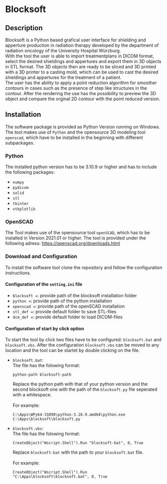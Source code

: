 # Blocksoft

## Description
Blocksoft is a Python based grafical user interface for shielding and apperture production in radiation therapy developed by the department of radiation oncology of the University Hospital Würzburg.<br>
With the tool the user is able to import treatmentplans in DICOM format, select the desired shieldings and appertures and export them in 3D objects in STL format. The 3D objects then are ready to be sliced and 3D printed with a 3D printer to a casting mold, which can be used to cast the desired shieldings and appertures for the treatment of a patient.<br>
The user has the ability to apply a point reduction algorithm for smoother contours in cases such as the presence of step like structures in the contour. After the rendering the use has the possibility to preview the 3D object and compare the orginal 2D contour with the point reduced version.

## Installation
The software package is provided as Python Version running on Windows. The tool makes use of `Python` and the opensource 3D modeling tool `openscad`, which have to be installed in the beginning with different subpackages.

### Python
The installed python version has to be 3.10.9 or higher and has to include the following packages:
* `numpy`
* `pydicom`
* `solid`
* `stl`
* `tkinter`
* `vtkplotlib`

### OpenSCAD
The Tool makes use of the opensource tool `openSCAD`, which has to be installed in Version 2021.01 or higher. The tool is provided under the following adress:
https://openscad.org/downloads.html

### Download and Configuration
To install the software tool clone the repository and follow the configuration instructions.
#### Configuration of the `setting.ini` file
* `blocksoft =`: provide path of the blocksoft installation folder
* `python =`: provide path of the python installation
* `openscad =`: provide path of the openSCAD installation
* `stl_def =`: provide default folder to save STL-files
* `dcm_def =`: provide default folder to load DICOM-files

#### Configuration of start by click option
To start the tool by click two files have to be configured: `blocksoft.bat` and `blocksoft.vbs`. After the configuration `blocksoft.vbs` can be moved to any location and the tool can be startet by double clicking on the file.
* `blocksoft.bat`:<br>
  The file has the folowing format:<br>
  ```
  python-path blocksoft-path
  ```
  Replace the python path with that of your python version and the second blocksoft one with the path of the `blocksoft.py` file seperated with a whitespace.<br>
  <br>
  For example:
  ```
  C:\Apps\WPy64-31090\python-3.10.9.amd64\python.exe C:\Apps\blocksoft\blocksoft.py
  ```
* `blocksoft.vbs`:<br>
  The file has the folowing format:<br>
  ```
  CreateObject("Wscript.Shell").Run "blocksoft-bat", 0, True
  ```
  Replace `blocksoft-bat` with the path to your `blocksoft.bat` file.<br>
  <br>
  For example:
  ```
  CreateObject("Wscript.Shell").Run "C:\Apps\blocksoft\blocksoft.bat", 0, True
  ```
